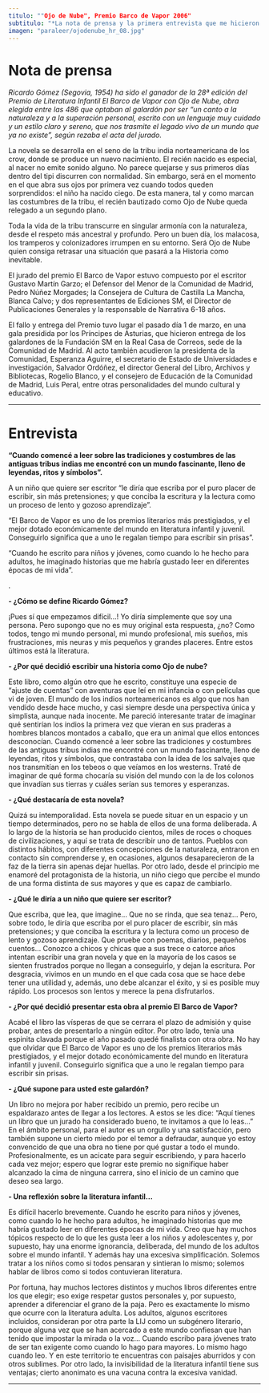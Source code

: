 ```yaml
---
titulo: ""Ojo de Nube", Premio Barco de Vapor 2006"
subtitulo: "*La nota de prensa y la primera entrevista que me hicieron.*"
imagen: "paraleer/ojodenube_hr_08.jpg"
---
```

# **Nota de prensa**

_Ricardo Gómez (Segovia, 1954) ha sido el ganador de la 28ª edición del Premio de Literatura Infantil El Barco de Vapor con Ojo de Nube, obra elegida entre las 486 que optaban al galardón por ser “un canto a la naturaleza y a la superación personal, escrito con un lenguaje muy cuidado y un estilo claro y sereno, que nos trasmite el legado vivo de un mundo que ya no existe”, según rezaba el acta del jurado._

La novela se desarrolla en el seno de la tribu india norteamericana de los crow, donde se produce un nuevo nacimiento. El recién nacido es especial, al nacer no emite sonido alguno. No parece quejarse y sus primeros días dentro del tipi discurren con normalidad. Sin embargo, será en el momento en el que abra sus ojos por primera vez cuando todos queden sorprendidos: el niño ha nacido ciego. De esta manera, tal y como marcan las costumbres de la tribu, el recién bautizado como Ojo de Nube queda relegado a un segundo plano.

Toda la vida de la tribu transcurre en singular armonía con la naturaleza, desde el respeto más ancestral y profundo. Pero un buen día, los malacosa, los tramperos y colonizadores irrumpen en su entorno. Será Ojo de Nube quien consiga retrasar una situación que pasará a la Historia como inevitable.

El jurado del premio El Barco de Vapor estuvo compuesto por el escritor Gustavo Martín Garzo; el Defensor del Menor de la Comunidad de Madrid, Pedro Núñez Morgades; la Consejera de Cultura de Castilla La Mancha, Blanca Calvo; y dos representantes de Ediciones SM, el Director de Publicaciones Generales y la responsable de Narrativa 6-18 años.

El fallo y entrega del Premio tuvo lugar el pasado día 1 de marzo, en una gala presidida por los Príncipes de Asturias, que hicieron entrega de los galardones de la Fundación SM en la Real Casa de Correos, sede de la Comunidad de Madrid. Al acto también acudieron la presidenta de la Comunidad, Esperanza Aguirre, el secretario de Estado de Universidades e investigación, Salvador Ordóñez, el director General del Libro, Archivos y Bibliotecas, Rogelio Blanco, y el consejero de Educación de la Comunidad de Madrid, Luis Peral, entre otras personalidades del mundo cultural y educativo.

* * *

# **Entrevista**

**“Cuando comencé a leer sobre las tradiciones y costumbres de las antiguas tribus indias me encontré con un mundo fascinante, lleno de leyendas, ritos y símbolos”.**

A un niño que quiere ser escritor “le diría que escriba por el puro placer de escribir, sin más pretensiones; y que conciba la escritura y la lectura como un proceso de lento y gozoso aprendizaje”.

“El Barco de Vapor es uno de los premios literarios más prestigiados, y el mejor dotado económicamente del mundo en literatura infantil y juvenil. Conseguirlo significa que a uno le regalan tiempo para escribir sin prisas”.

“Cuando he escrito para niños y jóvenes, como cuando lo he hecho para adultos, he imaginado historias que me habría gustado leer en diferentes épocas de mi vida”.

.

**- ¿Cómo se define Ricardo Gómez?**

¡Pues sí que empezamos difícil…! Yo diría simplemente que soy una persona. Pero supongo que no es muy original esta respuesta, ¿no? Como todos, tengo mi mundo personal, mi mundo profesional, mis sueños, mis frustraciones, mis neuras y mis pequeños y grandes placeres. Entre estos últimos está la literatura.

**- ¿Por qué decidió escribir una historia como Ojo de nube?**

Este libro, como algún otro que he escrito, constituye una especie de “ajuste de cuentas” con aventuras que leí en mi infancia o con películas que vi de joven. El mundo de los indios norteamericanos es algo que nos han vendido desde hace mucho, y casi siempre desde una perspectiva única y simplista, aunque nada inocente. Me pareció interesante tratar de imaginar qué sentirían los indios la primera vez que vieran en sus praderas a hombres blancos montados a caballo, que era un animal que ellos entonces desconocían. Cuando comencé a leer sobre las tradiciones y costumbres de las antiguas tribus indias me encontré con un mundo fascinante, lleno de leyendas, ritos y símbolos, que contrastaba con la idea de los salvajes que nos transmitían en los tebeos o que veíamos en los westerns. Traté de imaginar de qué forma chocaría su visión del mundo con la de los colonos que invadían sus tierras y cuáles serían sus temores y esperanzas.

**- ¿Qué destacaría de esta novela?**

Quizá su intemporalidad. Esta novela se puede situar en un espacio y un tiempo determinados, pero no se habla de ellos de una forma deliberada. A lo largo de la historia se han producido cientos, miles de roces o choques de civilizaciones, y aquí se trata de describir uno de tantos. Pueblos con distintos hábitos, con diferentes concepciones de la naturaleza, entraron en contacto sin comprenderse y, en ocasiones, algunos desaparecieron de la faz de la tierra sin apenas dejar huellas. Por otro lado, desde el principio me enamoré del protagonista de la historia, un niño ciego que percibe el mundo de una forma distinta de sus mayores y que es capaz de cambiarlo.

**- ¿Qué le diría a un niño que quiere ser escritor?**

Que escriba, que lea, que imagine… Que no se rinda, que sea tenaz… Pero, sobre todo, le diría que escriba por el puro placer de escribir, sin más pretensiones; y que conciba la escritura y la lectura como un proceso de lento y gozoso aprendizaje. Que pruebe con poemas, diarios, pequeños cuentos… Conozco a chicos y chicas que a sus trece o catorce años intentan escribir una gran novela y que en la mayoría de los casos se sienten frustrados porque no llegan a conseguirlo, y dejan la escritura. Por desgracia, vivimos en un mundo en el que cada cosa que se hace debe tener una utilidad y, además, uno debe alcanzar el éxito, y si es posible muy rápido. Los procesos son lentos y merece la pena disfrutarlos.

**- ¿Por qué decidió presentar esta obra al premio El Barco de Vapor?**

Acabé el libro las vísperas de que se cerrara el plazo de admisión y quise probar, antes de presentarlo a ningún editor. Por otro lado, tenía una espinita clavada porque el año pasado quedé finalista con otra obra. No hay que olvidar que El Barco de Vapor es uno de los premios literarios más prestigiados, y el mejor dotado económicamente del mundo en literatura infantil y juvenil. Conseguirlo significa que a uno le regalan tiempo para escribir sin prisas.

**- ¿Qué supone para usted este galardón?**

Un libro no mejora por haber recibido un premio, pero recibe un espaldarazo antes de llegar a los lectores. A estos se les dice: “Aquí tienes un libro que un jurado ha considerado bueno, te invitamos a que lo leas…” En el ámbito personal, para el autor es un orgullo y una satisfacción, pero también supone un cierto miedo por el temor a defraudar, aunque yo estoy convencido de que una obra no tiene por qué gustar a todo el mundo. Profesionalmente, es un acicate para seguir escribiendo, y para hacerlo cada vez mejor; espero que lograr este premio no signifique haber alcanzado la cima de ninguna carrera, sino el inicio de un camino que deseo sea largo.

**- Una reflexión sobre la literatura infantil…**

Es difícil hacerlo brevemente. Cuando he escrito para niños y jóvenes, como cuando lo he hecho para adultos, he imaginado historias que me habría gustado leer en diferentes épocas de mi vida. Creo que hay muchos tópicos respecto de lo que les gusta leer a los niños y adolescentes y, por supuesto, hay una enorme ignorancia, deliberada, del mundo de los adultos sobre el mundo infantil. Y además hay una excesiva simplificación. Solemos tratar a los niños como si todos pensaran y sintieran lo mismo; solemos hablar de libros como si todos contuvieran literatura.

Por fortuna, hay muchos lectores distintos y muchos libros diferentes entre los que elegir; eso exige respetar gustos personales y, por supuesto, aprender a diferenciar el grano de la paja. Pero es exactamente lo mismo que ocurre con la literatura adulta. Los adultos, algunos escritores incluidos, consideran por otra parte la LIJ como un subgénero literario, porque alguna vez que se han acercado a este mundo confiesan que han tenido que impostar la mirada o la voz… Cuando escribo para jóvenes trato de ser tan exigente como cuando lo hago para mayores. Lo mismo hago cuando leo. Y en este territorio te encuentras con paisajes aburridos y con otros sublimes. Por otro lado, la invisibilidad de la literatura infantil tiene sus ventajas; cierto anonimato es una vacuna contra la excesiva vanidad.

* * *
